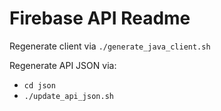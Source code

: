 # Firebase API Readme

Regenerate client via `./generate_java_client.sh`

Regenerate API JSON via:

- `cd json`
- `./update_api_json.sh`
